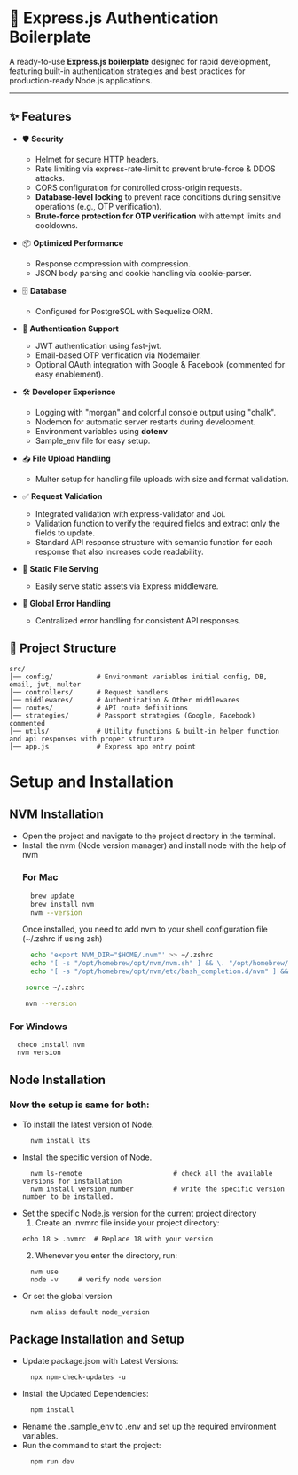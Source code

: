 # 🚀 Express.js Authentication Boilerplate

A ready-to-use **Express.js boilerplate** designed for rapid development, featuring built-in authentication strategies and best practices for production-ready Node.js applications.

---

## ✨ Features

- 🛡 **Security**
  - Helmet for secure HTTP headers.
  - Rate limiting via express-rate-limit to prevent brute-force & DDOS attacks.
  - CORS configuration for controlled cross-origin requests.
  - **Database-level locking** to prevent race conditions during sensitive operations (e.g., OTP verification).
  - **Brute-force protection for OTP verification** with attempt limits and cooldowns.

- 📦 **Optimized Performance**
  - Response compression with compression.
  - JSON body parsing and cookie handling via cookie-parser.

- 🗄 **Database**
  - Configured for PostgreSQL with Sequelize ORM.

- 🔐 **Authentication Support**
  - JWT authentication using fast-jwt.
  - Email-based OTP verification via Nodemailer.
  - Optional OAuth integration with Google & Facebook (commented for easy enablement).

- 🛠 **Developer Experience**
  - Logging with "morgan" and colorful console output using "chalk".
  - Nodemon for automatic server restarts during development.
  - Environment variables using **dotenv**
  - Sample_env file for easy setup.

- 📤 **File Upload Handling**
  - Multer setup for handling file uploads with size and format validation.

- ✅ **Request Validation**
  - Integrated validation with express-validator and Joi.
  - Validation function to verify the required fields and extract only the fields to update.
  - Standard API response structure with semantic function for each response that also increases code readability.

- 📡 **Static File Serving**
  - Easily serve static assets via Express middleware.

- 🛑 **Global Error Handling**
  - Centralized error handling for consistent API responses.


## 📂 Project Structure

```plaintext
src/
│── config/           # Environment variables initial config, DB, email, jwt, multer 
│── controllers/      # Request handlers
│── middlewares/      # Authentication & Other middlewares
│── routes/           # API route definitions
│── strategies/       # Passport strategies (Google, Facebook) commented
│── utils/            # Utility functions & built-in helper function and api responses with proper structure
│── app.js            # Express app entry point
```

#
# Setup and Installation
 ## NVM Installation
 - Open the project and navigate to the project directory in the terminal.
 - Install the nvm (Node version manager) and install node with the help of nvm
   ### For Mac
   ```zsh
     brew update
     brew install nvm
     nvm --version
   ```
   Once installed, you need to add nvm to your shell configuration file (~/.zshrc if using zsh)
   ```zsh
     echo 'export NVM_DIR="$HOME/.nvm"' >> ~/.zshrc
     echo '[ -s "/opt/homebrew/opt/nvm/nvm.sh" ] && \. "/opt/homebrew/opt/nvm/nvm.sh"' >> ~/.zshrc
     echo '[ -s "/opt/homebrew/opt/nvm/etc/bash_completion.d/nvm" ] && \. "/opt/homebrew/opt/nvm/etc/bash_completion.d/nvm"' >> ~/.zshrc
   ```
  ```zsh
      source ~/.zshrc
  ```
  ```zsh
      nvm --version
  ```
  ### For Windows
  ```
    choco install nvm
    nvm version
  ```
## Node Installation
### Now the setup is same for both:
- To install the latest version of Node.
  ```
    nvm install lts
  ```
- Install the specific version of Node.
  ```
    nvm ls-remote                       # check all the available versions for installation
    nvm install version_number          # write the specific version number to be installed.
  ```
- Set the specific Node.js version for the current project directory
  1. Create an .nvmrc file inside your project directory:
  ```
  echo 18 > .nvmrc  # Replace 18 with your version
  ```
  2. Whenever you enter the directory, run:
  ```
    nvm use
    node -v     # verify node version
  ```
- Or set the global version
  ```
    nvm alias default node_version
  ```
## Package Installation and Setup
- Update package.json with Latest Versions:
  ```
    npx npm-check-updates -u
  ```
- Install the Updated Dependencies:
  ```
    npm install
  ```
- Rename the .sample_env to .env and set up the required environment variables.
- Run the command to start the project:
  ```
    npm run dev
  ```
  


